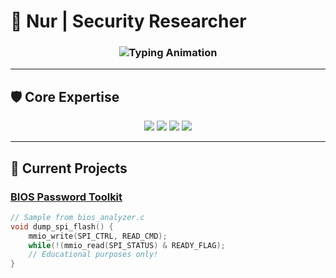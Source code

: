 # 🔐 Nur  | Security Researcher

<h3 align="center">
  <img src="https://readme-typing-svg.demolab.com?font=Fira+Code&pause=1000&color=00FF00&width=435&lines=BIOS%2FUEFI+Specialist;Low-Level+Reverse+Engineer;Security+Tool+Developer" alt="Typing Animation">
</h3>

---

## 🛡️ Core Expertise
<p align="center">
  <img src="https://img.shields.io/badge/Assembly-000000?style=for-the-badge&logo=asm&logoColor=white">
  <img src="https://img.shields.io/badge/C-00599C?style=for-the-badge&logo=c&logoColor=white">
  <img src="https://img.shields.io/badge/UEFI-0078D7?style=for-the-badge&logo=intel&logoColor=white">
  <img src="https://img.shields.io/badge/Reverse_Engineering-FF6C37?style=for-the-badge&logo=radar&logoColor=white">
</p>

---

## 🔭 Current Projects

### [BIOS Password Toolkit](https://github.com/Nur-m2r5r/bios-toolkit)
```c
// Sample from bios_analyzer.c
void dump_spi_flash() {
    mmio_write(SPI_CTRL, READ_CMD);
    while(!(mmio_read(SPI_STATUS) & READY_FLAG);
    // Educational purposes only!
}
